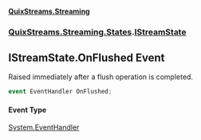 #### [QuixStreams.Streaming](index.md 'index')
### [QuixStreams.Streaming.States](QuixStreams.Streaming.States.md 'QuixStreams.Streaming.States').[IStreamState](IStreamState.md 'QuixStreams.Streaming.States.IStreamState')

## IStreamState.OnFlushed Event

Raised immediately after a flush operation is completed.

```csharp
event EventHandler OnFlushed;
```

#### Event Type
[System.EventHandler](https://docs.microsoft.com/en-us/dotnet/api/System.EventHandler 'System.EventHandler')